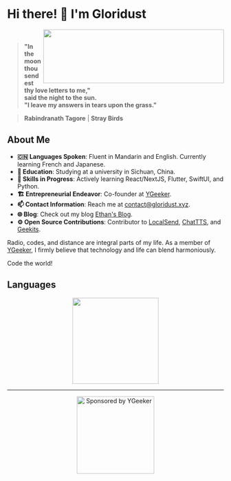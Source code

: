 # Hi there! 👋 I'm Gloridust

<div>
  <img src="https://github-readme-stats.vercel.app/api?username=Gloridust&show_icons=true&hide_title=true&hide=contribs&bg_color=4EBFFE,63C862,FFCA3D&title_color=f3f3f3&text_color=f3f3f3" height="125" width="420" align="right">
  <br>
  
  > **"In the moon thou sendest thy love letters to me,"**  
  > **said the night to the sun.**  
  > **"I leave my answers in tears upon the grass."**  
  
  > **Rabindranath Tagore** | **Stray Birds**  
</div>

## About Me

- **🇨🇳 Languages Spoken**: Fluent in Mandarin and English. Currently learning French and Japanese.
- **🔭 Education**: Studying at a university in Sichuan, China.
- **🌱 Skills in Progress**: Actively learning React/NextJS, Flutter, SwiftUI, and Python.
- **🏗️ Entrepreneurial Endeavor**: Co-founder at [YGeeker](https://ygeeker.com).
- **📫 Contact Information**: Reach me at <contact@gloridust.xyz>.
- **🌐 Blog**: Check out my blog [Ethan's Blog](https://gloridust.xyz).
- **⚙️ Open Source Contributions**: Contributor to [LocalSend](https://github.com/localsend/localsend), [ChatTTS](https://github.com/2noise/ChatTTS), and [Geekits](https://github.com/RiverTwilight/Geekits).

Radio, codes, and distance are integral parts of my life. As a member of [YGeeker](https://github.com/ygeeker), I firmly believe that technology and life can blend harmoniously. 

Code the world!

## Languages

<div align="center">
<img src="https://github-readme-stats.vercel.app/api/top-langs/?username=Gloridust&hide=&hide_progress=true&langs_count=8&layout=compact&bg_color=4EBFFE,63C862,FFCA3D&title_color=f3f3f3&text_color=f3f3f3" height="200">
</div>

---

<div align="center">
<a href="https://www.ygeeker.com">
<img width="180" alt="Sponsored by YGeeker" src="https://www.ygeeker.com/badge/sponsor.png">
</a>
</div>
